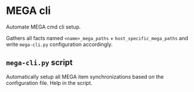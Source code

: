 # MEGA cli

Automate MEGA cmd cli setup.

Gathers all facts named `<name>_mega_paths` + `host_specific_mega_paths` and write `mega-cli.py` configuration accordingly.

## `mega-cli.py` script

Automatically setup all MEGA item synchronizations based on the configuration file. Help in the script.

